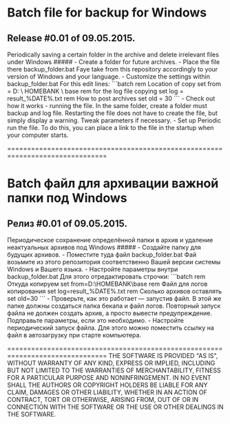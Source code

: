 <h1>Batch file for backup for Windows </h1>
<h2>Release #0.01 of 09.05.2015.</h2>
Periodically saving a certain folder in the archive and delete irrelevant files under Windows
#####
 - Create a folder for future archives.
 - Place the file there backup_folder.bat
Faye take from this repository accordingly to your version of Windows and your language.
 - Customize the settings within backup_folder.bat
For this edit lines:
```batch
rem Location of copy
set from = D: \ HOMEBANK \ base
rem for the log file copying
set log = result_%DATE%.txt
rem How to post archives
set old = 30
```
- Check out how it works - running the file. In the same folder, create a folder must backup and log file. Restarting the file does not have to create the file, but simply display a warning. Tweak parameters if necessary.
  - Set up Periodic run the file. To do this, you can place a link to the file in the startup when your computer starts.

===============================================================================
<h1>Batch файл для архивации важной папки под Windows </h1>
<h2>Релиз #0.01 of 09.05.2015.</h2>  
Периодическое сохранение определённой папки в архив и удаление неактуальных архивов под Windows
#####
 - Создайте папку для будущих архивов.
 - Поместите туда файл backup_folder.bat
Фай возьмите из этого репозитория соответственно Вашей версии системы Windows и Вашего языка.
 - Настройте параметры внутри backup_folder.bat
Для этого отредактировать строчки:
```batch
rem Откуда копируем
set from=D:\HOMEBANK\base
rem Файл для логов копирования
set log=result_%DATE%.txt
rem Сколько архивов оставлять
set old=30
```
 - Проверьте, как это работает — запустив файл. В этой же папке должны создаться папка бекапа и файл логов. Повторный запуск файла не должен создать архив, а просто вывести предупреждение. Подправьте параметры, если это необходимо.
 - Настройте периодический запуск файла. Для этого можно поместить ссылку на файл в автозагрузку при старте компьютера. 

===============================================================================
THE SOFTWARE IS PROVIDED "AS IS", WITHOUT WARRANTY OF ANY KIND, EXPRESS OR IMPLIED, INCLUDING BUT NOT LIMITED TO THE WARRANTIES OF MERCHANTABILITY, FITNESS FOR A PARTICULAR PURPOSE AND NONINFRINGEMENT. IN NO EVENT SHALL THE AUTHORS OR COPYRIGHT HOLDERS BE LIABLE FOR ANY CLAIM, DAMAGES OR OTHER LIABILITY, WHETHER IN AN ACTION OF CONTRACT, TORT OR OTHERWISE, ARISING FROM, OUT OF OR IN CONNECTION WITH THE SOFTWARE OR THE USE OR OTHER DEALINGS IN THE SOFTWARE.